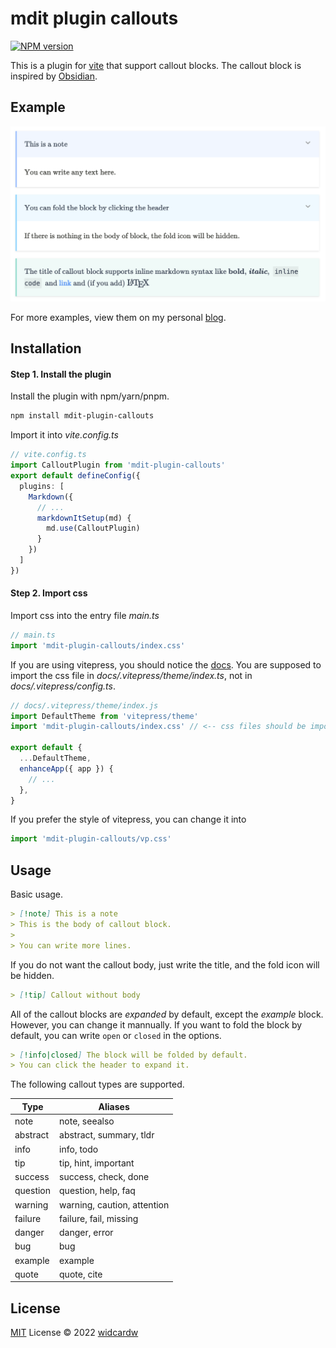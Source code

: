 # mdit plugin callouts

[![NPM version](https://img.shields.io/npm/v/mdit-plugin-callouts?color=a1b858&label=)](https://www.npmjs.com/package/mdit-plugin-callouts)

This is a plugin for [vite](https://vitejs.dev) that support callout blocks. The callout block is inspired by [Obsidian](https://obsidian.md).

## Example

![](./assets/examples.png)

For more examples, view them on my personal [blog](https://widcard.win/posts/updater_tutorials/c04_update_from_func).

## Installation

#### Step 1. Install the plugin

Install the plugin with npm/yarn/pnpm.

```sh
npm install mdit-plugin-callouts
```

Import it into _vite.config.ts_

```ts
// vite.config.ts
import CalloutPlugin from 'mdit-plugin-callouts'
export default defineConfig({
  plugins: [
    Markdown({
      // ...
      markdownItSetup(md) {
        md.use(CalloutPlugin)
      }
    })
  ]
})
```

#### Step 2. Import css

Import css into the entry file _main.ts_

```ts
// main.ts
import 'mdit-plugin-callouts/index.css'
```

If you are using vitepress, you should notice the [docs](https://vitepress.vuejs.org/guide/theme-introduction#using-a-custom-theme). You are supposed to import the css file in _docs/.vitepress/theme/index.ts_, not in _docs/.vitepress/config.ts_.

```ts
// docs/.vitepress/theme/index.js
import DefaultTheme from 'vitepress/theme'
import 'mdit-plugin-callouts/index.css' // <-- css files should be imported here

export default {
  ...DefaultTheme,
  enhanceApp({ app }) {
    // ...
  },
}
```

If you prefer the style of vitepress, you can change it into

```ts
import 'mdit-plugin-callouts/vp.css'
```

## Usage

Basic usage.

```markdown
> [!note] This is a note
> This is the body of callout block.
>
> You can write more lines.
```

If you do not want the callout body, just write the title, and the fold icon will be hidden.

```markdown
> [!tip] Callout without body
```

All of the callout blocks are *expanded* by default, except the _example_ block. However, you can change it mannually.
If you want to fold the block by default, you can write `open` or `closed` in the options.

```markdown
> [!info|closed] The block will be folded by default.
> You can click the header to expand it.
```

The following callout types are supported.

|Type	|Aliases|
|-------|-------|
|note	|note, seealso|
|abstract	|abstract, summary, tldr|
|info	|info, todo|
|tip	|tip, hint, important|
|success	|success, check, done|
|question	|question, help, faq|
|warning	|warning, caution, attention|
|failure	|failure, fail, missing|
|danger	|danger, error|
|bug	|bug|
|example	|example|
|quote	|quote, cite|

## License

[MIT](./LICENSE) License © 2022 [widcardw](https://github.com/widcardw)
